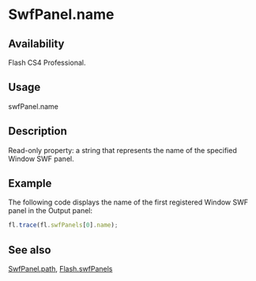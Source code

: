 # SwfPanel.name

## Availability

Flash CS4 Professional.

## Usage

swfPanel.name

## Description

Read-only property: a string that represents the name of the specified Window SWF panel.

## Example

The following code displays the name of the first registered Window SWF panel in the Output panel:

```javascript
fl.trace(fl.swfPanels[0].name);
```

## See also

[SwfPanel.path](../SwfPanel_object/SwfPanel4.md), [Flash.swfPanels](../Flash_object/Flash74.md)

